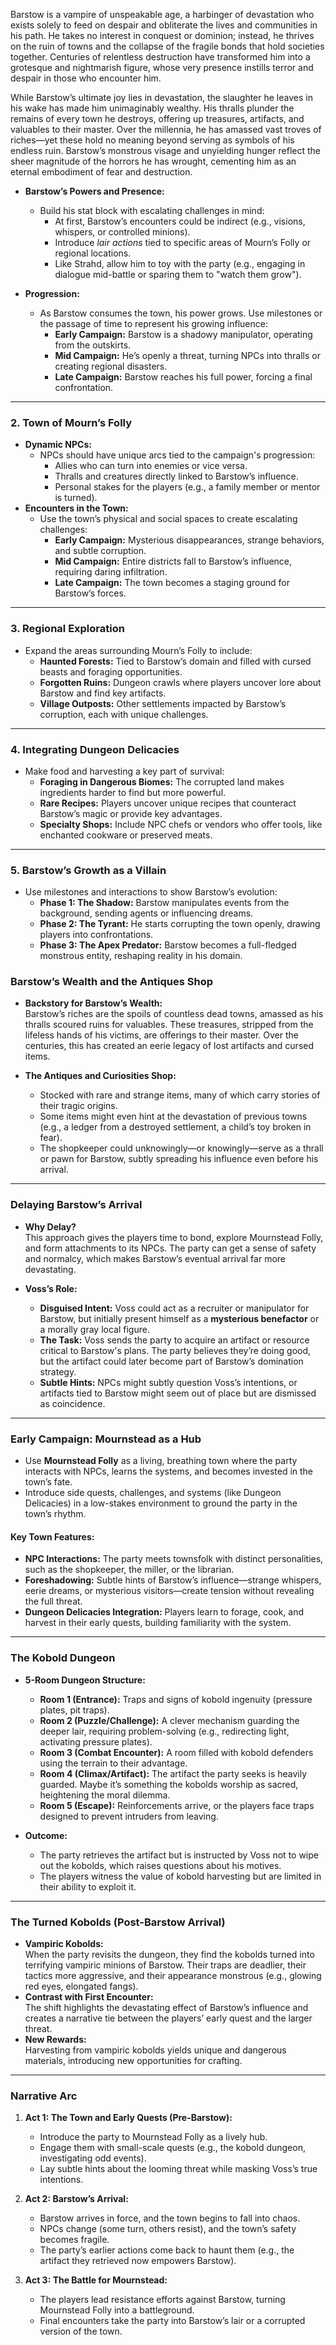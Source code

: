 Barstow is a vampire of unspeakable age, a harbinger of devastation who exists solely to feed on despair and obliterate the lives and communities in his path. He takes no interest in conquest or dominion; instead, he thrives on the ruin of towns and the collapse of the fragile bonds that hold societies together. Centuries of relentless destruction have transformed him into a grotesque and nightmarish figure, whose very presence instills terror and despair in those who encounter him.

While Barstow’s ultimate joy lies in devastation, the slaughter he leaves in his wake has made him unimaginably wealthy. His thralls plunder the remains of every town he destroys, offering up treasures, artifacts, and valuables to their master. Over the millennia, he has amassed vast troves of riches—yet these hold no meaning beyond serving as symbols of his endless ruin. Barstow’s monstrous visage and unyielding hunger reflect the sheer magnitude of the horrors he has wrought, cementing him as an eternal embodiment of fear and destruction.

- **Barstow’s Powers and Presence:**
    
    - Build his stat block with escalating challenges in mind:
        - At first, Barstow’s encounters could be indirect (e.g., visions, whispers, or controlled minions).
        - Introduce _lair actions_ tied to specific areas of Mourn’s Folly or regional locations.
        - Like Strahd, allow him to toy with the party (e.g., engaging in dialogue mid-battle or sparing them to "watch them grow").
- **Progression:**
    
    - As Barstow consumes the town, his power grows. Use milestones or the passage of time to represent his growing influence:
        - **Early Campaign:** Barstow is a shadowy manipulator, operating from the outskirts.
        - **Mid Campaign:** He’s openly a threat, turning NPCs into thralls or creating regional disasters.
        - **Late Campaign:** Barstow reaches his full power, forcing a final confrontation.

---

### **2. Town of Mourn’s Folly**

- **Dynamic NPCs:**
    - NPCs should have unique arcs tied to the campaign's progression:
        - Allies who can turn into enemies or vice versa.
        - Thralls and creatures directly linked to Barstow’s influence.
        - Personal stakes for the players (e.g., a family member or mentor is turned).
- **Encounters in the Town:**
    - Use the town’s physical and social spaces to create escalating challenges:
        - **Early Campaign:** Mysterious disappearances, strange behaviors, and subtle corruption.
        - **Mid Campaign:** Entire districts fall to Barstow’s influence, requiring daring infiltration.
        - **Late Campaign:** The town becomes a staging ground for Barstow’s forces.

---

### **3. Regional Exploration**

- Expand the areas surrounding Mourn’s Folly to include:
    - **Haunted Forests:** Tied to Barstow’s domain and filled with cursed beasts and foraging opportunities.
    - **Forgotten Ruins:** Dungeon crawls where players uncover lore about Barstow and find key artifacts.
    - **Village Outposts:** Other settlements impacted by Barstow’s corruption, each with unique challenges.

---

### **4. Integrating Dungeon Delicacies**

- Make food and harvesting a key part of survival:
    - **Foraging in Dangerous Biomes:** The corrupted land makes ingredients harder to find but more powerful.
    - **Rare Recipes:** Players uncover unique recipes that counteract Barstow’s magic or provide key advantages.
    - **Specialty Shops:** Include NPC chefs or vendors who offer tools, like enchanted cookware or preserved meats.

---

### **5. Barstow’s Growth as a Villain**

- Use milestones and interactions to show Barstow’s evolution:
    - **Phase 1: The Shadow:** Barstow manipulates events from the background, sending agents or influencing dreams.
    - **Phase 2: The Tyrant:** He starts corrupting the town openly, drawing players into confrontations.
    - **Phase 3: The Apex Predator:** Barstow becomes a full-fledged monstrous entity, reshaping reality in his domain.


### **Barstow’s Wealth and the Antiques Shop**

- **Backstory for Barstow’s Wealth:**  
    Barstow’s riches are the spoils of countless dead towns, amassed as his thralls scoured ruins for valuables. These treasures, stripped from the lifeless hands of his victims, are offerings to their master. Over the centuries, this has created an eerie legacy of lost artifacts and cursed items.
    
- **The Antiques and Curiosities Shop:**
    
    - Stocked with rare and strange items, many of which carry stories of their tragic origins.
    - Some items might even hint at the devastation of previous towns (e.g., a ledger from a destroyed settlement, a child’s toy broken in fear).
    - The shopkeeper could unknowingly—or knowingly—serve as a thrall or pawn for Barstow, subtly spreading his influence even before his arrival.

---

### **Delaying Barstow’s Arrival**

- **Why Delay?**  
    This approach gives the players time to bond, explore Mournstead Folly, and form attachments to its NPCs. The party can get a sense of safety and normalcy, which makes Barstow’s eventual arrival far more devastating.
    
- **Voss’s Role:**
    
    - **Disguised Intent:** Voss could act as a recruiter or manipulator for Barstow, but initially present himself as a **mysterious benefactor** or a morally gray local figure.
    - **The Task:** Voss sends the party to acquire an artifact or resource critical to Barstow's plans. The party believes they’re doing good, but the artifact could later become part of Barstow’s domination strategy.
    - **Subtle Hints:** NPCs might subtly question Voss’s intentions, or artifacts tied to Barstow might seem out of place but are dismissed as coincidence.

---

### **Early Campaign: Mournstead as a Hub**

- Use **Mournstead Folly** as a living, breathing town where the party interacts with NPCs, learns the systems, and becomes invested in the town’s fate.
- Introduce side quests, challenges, and systems (like Dungeon Delicacies) in a low-stakes environment to ground the party in the town’s rhythm.

#### **Key Town Features:**

- **NPC Interactions:** The party meets townsfolk with distinct personalities, such as the shopkeeper, the miller, or the librarian.
- **Foreshadowing:** Subtle hints of Barstow’s influence—strange whispers, eerie dreams, or mysterious visitors—create tension without revealing the full threat.
- **Dungeon Delicacies Integration:** Players learn to forage, cook, and harvest in their early quests, building familiarity with the system.

---

### **The Kobold Dungeon**

- **5-Room Dungeon Structure:**
    
    - **Room 1 (Entrance):** Traps and signs of kobold ingenuity (pressure plates, pit traps).
    - **Room 2 (Puzzle/Challenge):** A clever mechanism guarding the deeper lair, requiring problem-solving (e.g., redirecting light, activating pressure plates).
    - **Room 3 (Combat Encounter):** A room filled with kobold defenders using the terrain to their advantage.
    - **Room 4 (Climax/Artifact):** The artifact the party seeks is heavily guarded. Maybe it’s something the kobolds worship as sacred, heightening the moral dilemma.
    - **Room 5 (Escape):** Reinforcements arrive, or the players face traps designed to prevent intruders from leaving.
- **Outcome:**
    
    - The party retrieves the artifact but is instructed by Voss not to wipe out the kobolds, which raises questions about his motives.
    - The players witness the value of kobold harvesting but are limited in their ability to exploit it.

---

### **The Turned Kobolds (Post-Barstow Arrival)**

- **Vampiric Kobolds:**  
    When the party revisits the dungeon, they find the kobolds turned into terrifying vampiric minions of Barstow. Their traps are deadlier, their tactics more aggressive, and their appearance monstrous (e.g., glowing red eyes, elongated fangs).
- **Contrast with First Encounter:**  
    The shift highlights the devastating effect of Barstow’s influence and creates a narrative tie between the players’ early quest and the larger threat.
- **New Rewards:**  
    Harvesting from vampiric kobolds yields unique and dangerous materials, introducing new opportunities for crafting.

---

### **Narrative Arc**

1. **Act 1: The Town and Early Quests (Pre-Barstow):**
    
    - Introduce the party to Mournstead Folly as a lively hub.
    - Engage them with small-scale quests (e.g., the kobold dungeon, investigating odd events).
    - Lay subtle hints about the looming threat while masking Voss’s true intentions.
2. **Act 2: Barstow’s Arrival:**
    
    - Barstow arrives in force, and the town begins to fall into chaos.
    - NPCs change (some turn, others resist), and the town’s safety becomes fragile.
    - The party’s earlier actions come back to haunt them (e.g., the artifact they retrieved now empowers Barstow).
3. **Act 3: The Battle for Mournstead:**
    
    - The players lead resistance efforts against Barstow, turning Mournstead Folly into a battleground.
    - Final encounters take the party into Barstow’s lair or a corrupted version of the town.